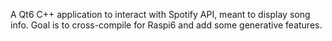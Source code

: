 A Qt6 C++ application to interact with Spotify API, meant to display song info. Goal is to cross-compile for Raspi6 and add some generative features.
